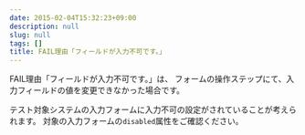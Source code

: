 ```yaml
---
date: 2015-02-04T15:32:23+09:00
description: null
slug: null
tags: []
title: FAIL理由「フィールドが入力不可です。」
---
```


FAIL理由「フィールドが入力不可です。」は、
フォームの操作ステップにて、入力フィールドの値を変更できなかった場合です。

テスト対象システムの入力フォームに入力不可の設定がされていることが考えられます。
対象の入力フォームの`disabled`属性をご確認ください。
